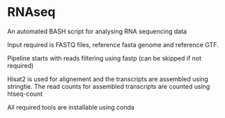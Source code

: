 # RNAseq
An automated BASH script for analysing RNA sequencing data

Input required is FASTQ files, reference fasta genome and reference GTF. 

Pipeline starts with reads filtering using fastp (can be skipped if not required)

Hisat2 is used for alignement and the transcripts are assembled using stringtie.
The read counts for assembled transcripts are counted using htseq-count

All required tools are installable using conda
